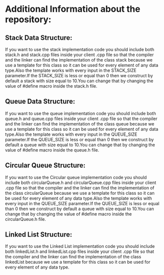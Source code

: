 # Additional Information about the repository:

## **Stack Data Structure:**
If you want to use the stack implementation code you should include both stack.h and stack.cpp files inside your client  .cpp file so that the compiler and the linker can find the implementation of the class stack because we use a template for this class so it can be used for every element of any data type.Also the template works with every input in the STACK_SIZE parameter.If the STACK_SIZE is less or equal than 0 then we construct by default a stack with size equal to 10.You can change that by changing the value of #define macro inside the stack.h file.

## **Queue Data Structure:**
If you want to use the queue implementation code you should include both queue.h and queue.cpp files inside your client  .cpp file so that the compiler and the linker can find the implementation of the class queue because we use a template for this class so it can be used for every element of any data type.Also the template works with every input in the QUEUE_SIZE parameter.If the QUEUE_SIZE is less or equal than 0 then we construct by default a queue with size equal to 10.You can change that by changing the value of #define macro inside the queue.h file.

## **Circular Queue Structure:**
If you want to use the Circular queue implementation code you should include both circularQueue.h and circularQueue.cpp files inside your client  .cpp file so that the compiler and the linker can find the implementation of the class circularQueue because we use a template for this class so it can be used for every element of any data type.Also the template works with every input in the QUEUE_SIZE parameter.If the QUEUE_SIZE is less or equal than 0 then we construct by default a queue with size equal to 10.You can change that by changing the value of #define macro inside the circularQueue.h file.

## **Linked List Structure:**
If you want to use the Linked List implementation code you should include both linkedList.h and linkedList.cpp files inside your client  .cpp file so that the compiler and the linker can find the implementation of the class linkedList because we use a template for this class so it can be used for every element of any data type.